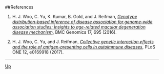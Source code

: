 ##References

1. H. J. Woo, C. Yu, K. Kumar, B. Gold, and J. Reifman, [_Genotype distribution-based inference of disease association for genome-wide association studies: Insights to age-related macular degeneration disease mechanism_](http://dx.doi.org/10.1186/s12864-016-2871-3), BMC Genomics 17, 695 (2016).

2. H. J. Woo, C. Yu, and J. Reifman, [_Collective genetic interaction effects and the role of antigen-presenting cells in autoimmune diseases_](http://dx.doi.org/10.1371/journal.pone.0169918), PLoS ONE 12, e0169918 (2017).

***
[Up](README.md)
